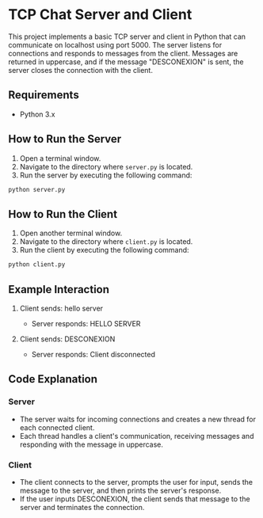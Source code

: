 # TCP Chat Server and Client

This project implements a basic TCP server and client in Python that can communicate on localhost using port 5000. The server listens for connections and responds to messages from the client. Messages are returned in uppercase, and if the message "DESCONEXION" is sent, the server closes the connection with the client.

## Requirements

- Python 3.x

## How to Run the Server

1. Open a terminal window.
2. Navigate to the directory where `server.py` is located.
3. Run the server by executing the following command:

```bash
python server.py
```

## How to Run the Client

1. Open another terminal window.
2. Navigate to the directory where `client.py` is located.
3. Run the client by executing the following command:

```bash
python client.py
```

## Example Interaction

1. Client sends: hello server
   * Server responds: HELLO SERVER

2. Client sends: DESCONEXION
   * Server responds: Client disconnected

## Code Explanation

### Server
* The server waits for incoming connections and creates a new thread for each connected client.
* Each thread handles a client's communication, receiving messages and responding with the message in uppercase.

### Client
* The client connects to the server, prompts the user for input, sends the message to the server, and then prints the server's response.
* If the user inputs DESCONEXION, the client sends that message to the server and terminates the connection.
